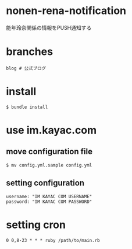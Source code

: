 nonen-rena-notification
============================

能年玲奈関係の情報をPUSH通知する

# branches

    blog # 公式ブログ

# install

    $ bundle install

# use im.kayac.com

## move configuration file

    $ mv config.yml.sample config.yml

## setting configuration

    username: "IM KAYAC COM USERNAME"
    password: "IM KAYAC COM PASSWORD"

# setting cron

    0 0,8-23 * * * ruby /path/to/main.rb
